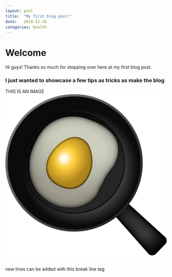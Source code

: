 ```yaml
---
layout: post
title:  "My first blog post!"
date:   2019-12-28
categories: health
---
```


# Welcome

Hi guys! Thanks so much for stopping over here at my first blog post.

### I just wanted to showcase a few tips as tricks as make the blog


THIS IS AN IMAGE
<img src="../FriedEgg.png" />


<br>
new lines can be added with this break line tag

